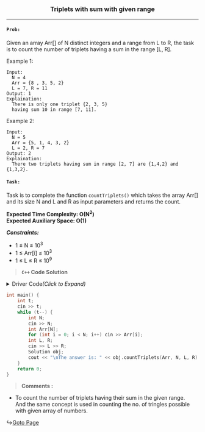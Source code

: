 <h3 align="center"> Triplets with sum with given range </h3><hr>

#### `Prob:`
Given an array Arr[] of N distinct integers and a range from L to R, the task is to count the number of triplets having a sum in the range [L, R].

Example 1:
```
Input:
  N = 4
  Arr = {8 , 3, 5, 2}
  L = 7, R = 11
Output: 1
Explaination:
  There is only one triplet {2, 3, 5}
  having sum 10 in range [7, 11].
```

Example 2:
```
Input:
  N = 5
  Arr = {5, 1, 4, 3, 2}
  L = 2, R = 7
Output: 2
Explaination: 
  There two triplets having sum in range [2, 7] are {1,4,2} and {1,3,2}.
```

#### `Task:`
Task is to complete the function `countTriplets()` which takes the array Arr[] and its size N and L and R as input parameters and returns the count.

<b>Expected Time Complexity: O(N<sup>2</sup>)<br>
Expected Auxiliary Space: O(1)</b>

***Constraints:***
- 1 ≤ N ≤ 10<sup>3</sup>
- 1 ≤ Arr[i] ≤ 10<sup>3</sup>
- 1 ≤ L ≤ R ≤ 10<sup>9</sup>


> **`C++` Code Solution**

<p><details>
<summary>Driver Code<i>(Click to Expand)</i></summary>
		
```C++
#include<bits/stdc++.h> 
using namespace std; 

class Solution {
  public:
    int countSum(int Arr[], int N, int x){
        int count=0;
        int pre = 0;
        cout<<"\nfor val="<<x<<endl;
        while(pre<N-2){
            cout<<" pre="<<pre<<endl<<"\t";
            int cur = pre+1;
            int nxt = N-1;
            while(cur!=nxt){
                int sum = Arr[pre] + Arr[cur] + Arr[nxt];
                if(sum>x) 
                    nxt--;
                else{
                    count += (nxt-cur);
                    cout<<"count="<<count<<",";
                    cur++;
                }cout<<"in("<<cur<<", "<<nxt<<"), ";
            }
            pre++;
        }
        return count;
    }
    int countTriplets(int Arr[], int N, int L, int R) {
        // code here
        if(N<3) return 0;
        
        std::sort(Arr, Arr+N);
        for(int i=0;i<N;i++) cout<<Arr[i]<<", ";
        int R_val = countSum(Arr, N, R);
        int L_val = countSum(Arr, N, L-1);
        return R_val-L_val;
    }
}; // { Driver Code Starts.
```
</details></p>

<p>

```CPP
int main() {
    int t;
    cin >> t;
    while (t--) {
        int N;
        cin >> N;
        int Arr[N];
        for (int i = 0; i < N; i++) cin >> Arr[i];
        int L, R;
        cin >> L >> R;
        Solution obj;
        cout << "\nThe answer is: " << obj.countTriplets(Arr, N, L, R) << endl;
    }
    return 0;
} 
```
</p>


> **Comments :** <br>

-	To count the number of triplets having their sum in the given range.<br>And the same concept is used in counting the no. of tringles possible with given array of numbers.

↪️[Goto Page](https://practice.geeksforgeeks.org/problems/triplets-with-sum-with-given-range/1/)
